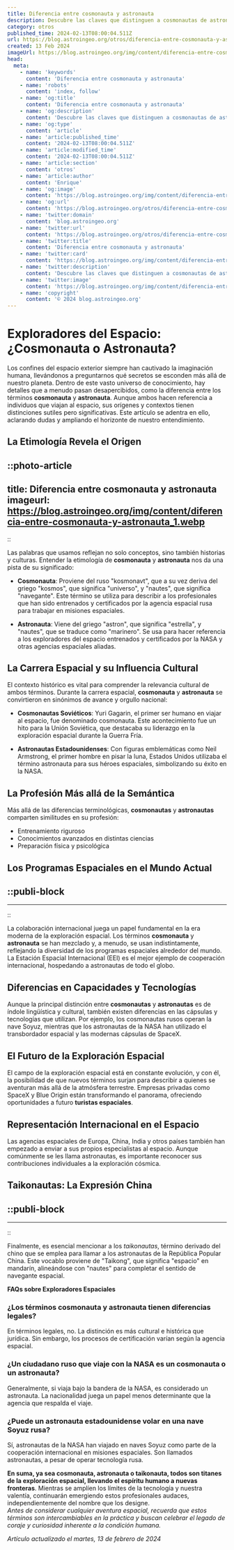 ```yaml
---
title: Diferencia entre cosmonauta y astronauta
description: Descubre las claves que distinguen a cosmonautas de astronautas. Exploramos su formación, misiones y mucho más en una comparativa precisa.
category: otros
published_time: 2024-02-13T08:00:04.511Z
url: https://blog.astroingeo.org/otros/diferencia-entre-cosmonauta-y-astronauta
created: 13 Feb 2024
imageUrl: https://blog.astroingeo.org/img/content/diferencia-entre-cosmonauta-y-astronauta_1.webp
head:
  meta:
    - name: 'keywords'
      content: 'Diferencia entre cosmonauta y astronauta'
    - name: 'robots'
      content: 'index, follow'
    - name: 'og:title'
      content: 'Diferencia entre cosmonauta y astronauta'
    - name: 'og:description'
      content: 'Descubre las claves que distinguen a cosmonautas de astronautas. Exploramos su formación, misiones y mucho más en una comparativa precisa.'
    - name: 'og:type'
      content: 'article'
    - name: 'article:published_time'
      content: '2024-02-13T08:00:04.511Z'
    - name: 'article:modified_time'
      content: '2024-02-13T08:00:04.511Z'
    - name: 'article:section'
      content: 'otros'
    - name: 'article:author'
      content: 'Enrique'
    - name: 'og:image'
      content: 'https://blog.astroingeo.org/img/content/diferencia-entre-cosmonauta-y-astronauta_1.webp'
    - name: 'og:url'
      content: 'https://blog.astroingeo.org/otros/diferencia-entre-cosmonauta-y-astronauta'
    - name: 'twitter:domain'
      content: 'blog.astroingeo.org'
    - name: 'twitter:url'
      content: 'https://blog.astroingeo.org/otros/diferencia-entre-cosmonauta-y-astronauta'
    - name: 'twitter:title'
      content: 'Diferencia entre cosmonauta y astronauta'
    - name: 'twitter:card'
      content: 'https://blog.astroingeo.org/img/content/diferencia-entre-cosmonauta-y-astronauta_1.webp'
    - name: 'twitter:description'
      content: 'Descubre las claves que distinguen a cosmonautas de astronautas. Exploramos su formación, misiones y mucho más en una comparativa precisa.'
    - name: 'twitter:image'
      content: 'https://blog.astroingeo.org/img/content/diferencia-entre-cosmonauta-y-astronauta_1.webp'
    - name: 'copyright'
      content: '© 2024 blog.astroingeo.org'
---
```

# Exploradores del Espacio: ¿Cosmonauta o Astronauta?

Los confines del espacio exterior siempre han cautivado la imaginación humana, llevándonos a preguntarnos qué secretos se esconden más allá de nuestro planeta. Dentro de este vasto universo de conocimiento, hay detalles que a menudo pasan desapercibidos, como la diferencia entre los términos **cosmonauta** y **astronauta**. Aunque ambos hacen referencia a individuos que viajan al espacio, sus orígenes y contextos tienen distinciones sutiles pero significativas. Este artículo se adentra en ello, aclarando dudas y ampliando el horizonte de nuestro entendimiento.

## La Etimología Revela el Origen


::photo-article
---
title: Diferencia entre cosmonauta y astronauta
imageurl: https://blog.astroingeo.org/img/content/diferencia-entre-cosmonauta-y-astronauta_1.webp
---
::



Las palabras que usamos reflejan no solo conceptos, sino también historias y culturas. Entender la etimología de **cosmonauta** y **astronauta** nos da una pista de su significado:

- **Cosmonauta**: Proviene del ruso "kosmonavt", que a su vez deriva del griego "kosmos", que significa "universo", y "nautes", que significa "navegante". Este término se utiliza para describir a los profesionales que han sido entrenados y certificados por la agencia espacial rusa para trabajar en misiones espaciales.

- **Astronauta**: Viene del griego "astron", que significa "estrella", y "nautes", que se traduce como "marinero". Se usa para hacer referencia a los exploradores del espacio entrenados y certificados por la NASA y otras agencias espaciales aliadas.

## La Carrera Espacial y su Influencia Cultural

El contexto histórico es vital para comprender la relevancia cultural de ambos términos. Durante la carrera espacial, **cosmonauta** y **astronauta** se convirtieron en sinónimos de avance y orgullo nacional:

- **Cosmonautas Soviéticos**: Yuri Gagarin, el primer ser humano en viajar al espacio, fue denominado cosmonauta. Este acontecimiento fue un hito para la Unión Soviética, que destacaba su liderazgo en la exploración espacial durante la Guerra Fría.

- **Astronautas Estadounidenses**: Con figuras emblemáticas como Neil Armstrong, el primer hombre en pisar la luna, Estados Unidos utilizaba el término astronauta para sus héroes espaciales, simbolizando su éxito en la NASA.

## La Profesión Más allá de la Semántica

Más allá de las diferencias terminológicas, **cosmonautas** y **astronautas** comparten similitudes en su profesión:

- Entrenamiento riguroso
- Conocimientos avanzados en distintas ciencias
- Preparación física y psicológica

## Los Programas Espaciales en el Mundo Actual


  ::publi-block
  ---
  ---
  ::
  
  

La colaboración internacional juega un papel fundamental en la era moderna de la exploración espacial. Los términos **cosmonauta** y **astronauta** se han mezclado y, a menudo, se usan indistintamente, reflejando la diversidad de los programas espaciales alrededor del mundo. La Estación Espacial Internacional (EEI) es el mejor ejemplo de cooperación internacional, hospedando a astronautas de todo el globo.

## Diferencias en Capacidades y Tecnologías

Aunque la principal distinción entre **cosmonautas** y **astronautas** es de índole lingüística y cultural, también existen diferencias en las cápsulas y tecnologías que utilizan. Por ejemplo, los cosmonautas rusos operan la nave Soyuz, mientras que los astronautas de la NASA han utilizado el transbordador espacial y las modernas cápsulas de SpaceX.

## El Futuro de la Exploración Espacial

El campo de la exploración espacial está en constante evolución, y con él, la posibilidad de que nuevos términos surjan para describir a quienes se aventuran más allá de la atmósfera terrestre. Empresas privadas como SpaceX y Blue Origin están transformando el panorama, ofreciendo oportunidades a futuro **turistas espaciales**.

## Representación Internacional en el Espacio

Las agencias espaciales de Europa, China, India y otros países también han empezado a enviar a sus propios especialistas al espacio. Aunque comúnmente se les llama astronautas, es importante reconocer sus contribuciones individuales a la exploración cósmica.

## Taikonautas: La Expresión China


  ::publi-block
  ---
  ---
  ::
  
  

Finalmente, es esencial mencionar a los *taikonautas*, término derivado del chino que se emplea para llamar a los astronautas de la República Popular China. Este vocablo proviene de "Taikong", que significa "espacio" en mandarín, alineándose con "nautes" para completar el sentido de navegante espacial.

**FAQs sobre Exploradores Espaciales**

### ¿Los términos cosmonauta y astronauta tienen diferencias legales?

En términos legales, no. La distinción es más cultural e histórica que jurídica. Sin embargo, los procesos de certificación varían según la agencia espacial.

### ¿Un ciudadano ruso que viaje con la NASA es un cosmonauta o un astronauta?

Generalmente, si viaja bajo la bandera de la NASA, es considerado un astronauta. La nacionalidad juega un papel menos determinante que la agencia que respalda el viaje.

### ¿Puede un astronauta estadounidense volar en una nave Soyuz rusa?

Sí, astronautas de la NASA han viajado en naves Soyuz como parte de la cooperación internacional en misiones espaciales. Son llamados astronautas, a pesar de operar tecnología rusa.

**En suma, ya sea cosmonauta, astronauta o taikonauta, todos son titanes de la exploración espacial, llevando el espíritu humano a nuevas fronteras**. Mientras se amplíen los límites de la tecnología y nuestra valentía, continuarán emergiendo estos profesionales audaces, independientemente del nombre que los designe.  
*Antes de considerar cualquier aventura espacial, recuerda que estos términos son intercambiables en la práctica y buscan celebrar el legado de coraje y curiosidad inherente a la condición humana.*

_Artículo actualizado el martes, 13 de febrero de 2024_